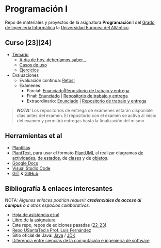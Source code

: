 # Programación I

Repo de materiales y proyectos de la asignatura **Programación I** del [Grado de Ingeniería Informática](https://www.uneatlantico.es/escuela-politecnica-superior/estudios-grado-oficial-en-ingenieria-informatica) la [Universidad Europea del Atlántico](https://www.uneatlantico.es).

## Curso [23][24]

- [Temario](temario/README.md)
  - [A día de hoy, deberíamos saber...](temario/aDiaDeHoy.md)
  - [Casos de uso](temario/casosDeUso/README.md)
  - [Ejercicios](temario/ejercicios/README.md)
- Evaluaciones
  - Evaluación continua: [Retos!](evaluaciones/retos/README.md)
  - Exámenes
    - Parcial: [Enunciado](https://github.com/mmasias/23-24-PRG1-ExamenParcial/)|[Repositorio de trabajo y entrega](https://classroom.github.com/a/7Pr41iDn)
    - Final: [Enunciado](https://github.com/mmasias/23-24-PRG1-ExamenFinal/) | [Repositorio de trabajo y entrega](https://classroom.github.com/a/sHtxduRO)
    - Extraordinario: [Enunciado](https://github.com/mmasias/23-24-PRG1-ExamenExtraordinario/) | [Repositorio de trabajo y entrega](https://classroom.github.com/a/sHtxduRO)

> ***NOTA:*** Los repositorios de entrega de exámenes estarán disponible días antes del examen. El repositorio con el examen se activa al inicio del examen y permitirá entregas hasta la finalización del mismo.

## Herramientas et al

- [Plantillas](/documentos/plantillas.md)
- [PlantText](https://www.planttext.com/), para usar el formato [PlantUML](https://plantuml.com/es/) al realizar diagramas [de actividades](https://plantuml.com/es/activity-diagram-beta), [de estados](https://plantuml.com/es/state-diagram), de [clases](https://plantuml.com/es/class-diagram) y de [objetos](https://plantuml.com/es/object-diagram). 
- [Google Docs](https://drive.google.com/drive/u/0/my-drive)
- [Visual Studio Code](https://code.visualstudio.com/)
- [GIT](https://git-scm.com/) & [GitHub](https://github.com/)

## Bibliografía & enlaces interesantes

NOTA: *Algunos enlaces podrían requerir **credenciales de acceso al campus** o a otros espacios colaborativos.*

- [Hoja de asistencia et-al](https://docs.google.com/spreadsheets/d/1J-Dh75a0I21p3nmVXEu0oj_WXAjow1_dhvWaRyiYXv0/edit?usp=sharing)
- [Libro de la asignatura](https://campus.uneatlantico.es/pluginfile.php/83723/mod_folder/content/0/Ingenier%C3%ADa%20Inform%C3%A1tica%20-%20Materiales%20espec%C3%ADficos/0030%20-%20Java.pdf?forcedownload=1)
- Este repo, repos de ediciones pasadas ([22-23](https://github.com/mmasias/prg1-22-23))
- [Repo USantaTecla Prof. Luis Fernández](https://github.com/USantaTecla-0-general/3-publicaciones)
- Sitio oficial de Java: [Java](https://www.java.com/es/) / [JDK](https://jdk.java.net/)
- [Diferencia entre ciencias de la computación e ingenieria de software](https://interestingengineering.com/culture/computer-science-vs-software-engineering-how-are-they-different)
